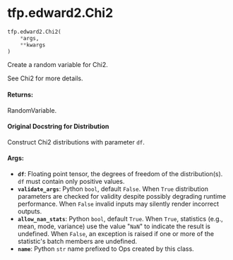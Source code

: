<div itemscope itemtype="http://developers.google.com/ReferenceObject">
<meta itemprop="name" content="tfp.edward2.Chi2" />
</div>

# tfp.edward2.Chi2

``` python
tfp.edward2.Chi2(
    *args,
    **kwargs
)
```

Create a random variable for Chi2.

See Chi2 for more details.

#### Returns:

  RandomVariable.

#### Original Docstring for Distribution

Construct Chi2 distributions with parameter `df`.


#### Args:

* <b>`df`</b>: Floating point tensor, the degrees of freedom of the
    distribution(s). `df` must contain only positive values.
* <b>`validate_args`</b>: Python `bool`, default `False`. When `True` distribution
    parameters are checked for validity despite possibly degrading runtime
    performance. When `False` invalid inputs may silently render incorrect
    outputs.
* <b>`allow_nan_stats`</b>: Python `bool`, default `True`. When `True`, statistics
    (e.g., mean, mode, variance) use the value "`NaN`" to indicate the
    result is undefined. When `False`, an exception is raised if one or
    more of the statistic's batch members are undefined.
* <b>`name`</b>: Python `str` name prefixed to Ops created by this class.